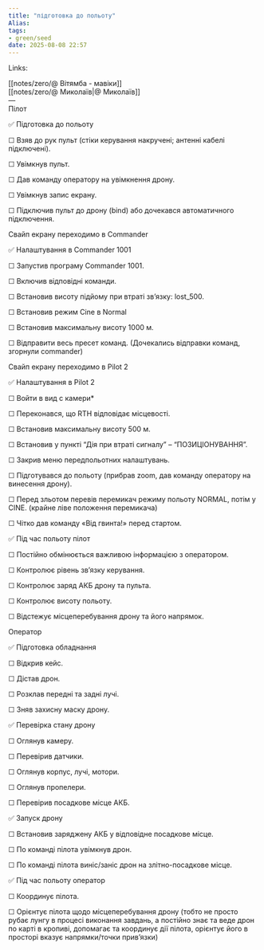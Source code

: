 ```yaml
---
title: "підготовка до польоту"
Alias: 
tags:
- green/seed
date: 2025-08-08 22:57
---
```

Links:  

[[notes/zero/@ Вітямба - мавіки]]  
[[notes/zero/@ Миколаїв|@ Миколаїв]]  
—  
Пілот

  

✅ Підготовка до польоту

☐ Взяв до рук пульт (стіки керування накручені; антенні кабелі підключені). 

☐ Увімкнув пульт.

☐ Дав команду оператору на увімкнення дрону.

☐ Увімкнув запис екрану.

☐ Підключив пульт до дрону (bind) або дочекався автоматичного підключення.

  

Свайп екрану переходимо в Commander

✅ Налаштування в Commander 1001

☐ Запустив програму Commander 1001.

☐ Включив відповідні команди.

☐ Встановив висоту підйому при втраті зв’язку: lost_500.

☐ Встановив режим Cine в Normal

☐ Встановив максимальну висоту 1000 м.

☐ Відправити весь пресет команд. (Дочекались відправки команд, згорнули commander)

  

Свайп екрану переходимо в Pilot 2

✅ Налаштування в Pilot 2

☐ Войти в вид с камери*

☐ Переконався, що RTH відповідає місцевості.

☐ Встановив максимальну висоту 500 м.

☐ Встановив у пункті “Дія при втраті сигналу” – “ПОЗИЦІОНУВАННЯ”.

☐ Закрив меню передпольотних налаштувань.

☐ Підготувався до польоту (прибрав zoom, дав команду оператору на винесення дрону).

☐ Перед зльотом перевів перемикач режиму польоту NORMAL, потім у CINE. (крайне ліве положення перемикача)

☐ Чітко дав команду «Від гвинта!» перед стартом.

  

✅ Під час польоту пілот

☐ Постійно обмінюється важливою інформацією з оператором.

☐ Контролює рівень зв’язку керування.

☐ Контролює заряд АКБ дрону та пульта.

☐ Контролює висоту польоту.

☐ Відстежує місцеперебування дрону та його напрямок.

  

Оператор

  

✅ Підготовка обладнання

☐ Відкрив кейс.

☐ Дістав дрон.

☐ Розклав передні та задні лучі.

☐ Зняв захисну маску дрону.

  

✅ Перевірка стану дрону

☐ Оглянув камеру.

☐ Перевірив датчики.

☐ Оглянув корпус, лучі, мотори.

☐ Оглянув пропелери.

☐ Перевірив посадкове місце АКБ.

  

✅ Запуск дрону

☐ Встановив заряджену АКБ у відповідне посадкове місце.

☐ По команді пілота увімкнув дрон.

☐ По команді пілота виніс/заніс дрон на злітно-посадкове місце.

  

✅ Під час польоту оператор

☐ Координує пілота.

☐ Орієнтує пілота щодо місцеперебування дрону (тобто не просто рубає лунгу в процесі виконання завдань, а постійно знає та веде дрон по карті в кропиві, допомагає та координує дії пілота, орієнтує його в просторі вказує напрямки/точки привʼязки)